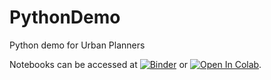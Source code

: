 # PythonDemo
Python demo for Urban Planners


Notebooks can be accessed at [![Binder](https://mybinder.org/badge_logo.svg)](https://mybinder.org/v2/gh/augustogeog/python_demo/main) or [![Open In Colab](https://colab.research.google.com/assets/colab-badge.svg)](https://colab.research.google.com/github/augustogeog/python_demo/blob/main/1_demo.ipynb).
